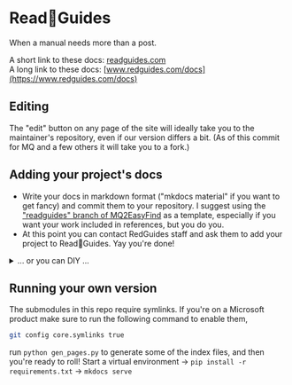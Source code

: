 # Read📖Guides
When a manual needs more than a post.  

A short link to these docs: [readguides.com](https://readguides.com)  
A long link to these docs: [www.redguides.com/docs](https://www.redguides.com/docs)

## Editing

The "edit" button on any page of the site will ideally take you to the maintainer's repository, even if our version differs a bit. (As of this commit for MQ and a few others it will take you to a fork.)

## Adding your project's docs

- Write your docs in markdown format ("mkdocs material" if you want to get fancy) and commit them to your repository. I suggest using the ["readguides" branch of MQ2EasyFind](https://github.com/Redbot/MQ2EasyFind/tree/readguides/docs) as a template, especially if you want your work included in references, but you do you.
- At this point you can contact RedGuides staff and ask them to add your project to Read📖Guides. Yay you're done! 

<details>
<summary>... or you can DIY ...</summary>

- Fork this repo.
    - If your docs are in the root of your project's repository, add them as a submodule in the docs/projects/ directory.
    - If your docs are in a subdirectory of your repository, you'll need to add them as a submodule in our vendor/ directory, and then symlink them to the docs/projects/ directory. Again, we're happy to do this for you.
- Open a pull request.

</details>

## Running your own version

The submodules in this repo require symlinks. If you're on a Microsoft product make sure to run the following command to enable them,
```bash
git config core.symlinks true
```

run `python gen_pages.py` to generate some of the index files, and then you're ready to roll! Start a virtual environment -> `pip install -r requirements.txt` -> `mkdocs serve`